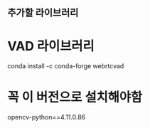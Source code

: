 ## 추가할 라이브러리

# VAD 라이브러리
conda install -c conda-forge webrtcvad

# 꼭 이 버전으로 설치해야함
opencv-python==4.11.0.86